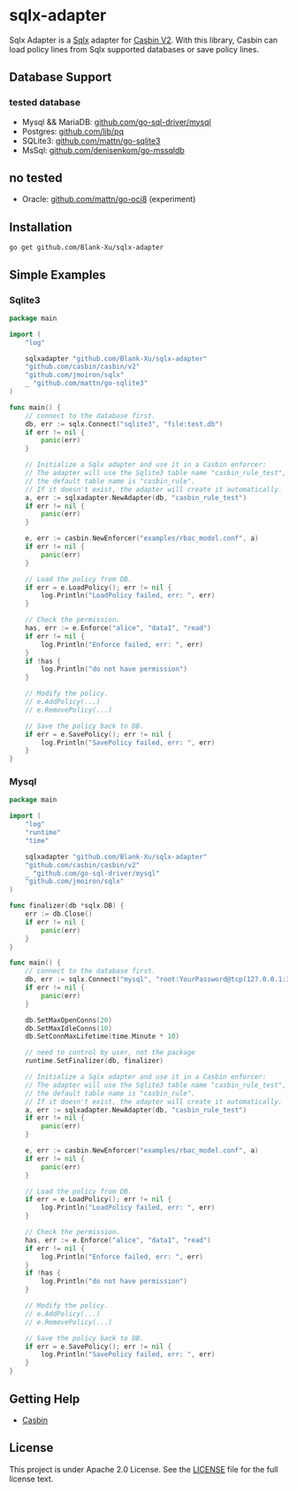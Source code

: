 # sqlx-adapter

Sqlx Adapter is a [Sqlx](https://github.com/jmoiron/sqlx) adapter for [Casbin V2](https://github.com/casbin/casbin/v2). 
With this library, Casbin can load policy lines from Sqlx supported databases or save policy lines.

## Database Support

### tested database
- Mysql && MariaDB: [github.com/go-sql-driver/mysql](https://github.com/go-sql-driver/mysql)
- Postgres: [github.com/lib/pq](https://github.com/lib/pq)
- SQLite3: [github.com/mattn/go-sqlite3](https://github.com/mattn/go-sqlite3)
- MsSql: [github.com/denisenkom/go-mssqldb](https://github.com/denisenkom/go-mssqldb)

## no tested
- Oracle: [github.com/mattn/go-oci8](https://github.com/mattn/go-oci8) (experiment)


## Installation

    go get github.com/Blank-Xu/sqlx-adapter


## Simple Examples
### Sqlite3
```go
package main

import (
	"log"

	sqlxadapter "github.com/Blank-Xu/sqlx-adapter"
	"github.com/casbin/casbin/v2"
	"github.com/jmoiron/sqlx"
	_ "github.com/mattn/go-sqlite3"
)

func main() {
	// connect to the database first.
	db, err := sqlx.Connect("sqlite3", "file:test.db")
	if err != nil {
		panic(err)
	}

	// Initialize a Sqlx adapter and use it in a Casbin enforcer:
	// The adapter will use the Sqlite3 table name "casbin_rule_test",
	// the default table name is "casbin_rule".
	// If it doesn't exist, the adapter will create it automatically.
	a, err := sqlxadapter.NewAdapter(db, "casbin_rule_test")
	if err != nil {
		panic(err)
	}

	e, err := casbin.NewEnforcer("examples/rbac_model.conf", a)
	if err != nil {
		panic(err)
	}

	// Load the policy from DB.
	if err = e.LoadPolicy(); err != nil {
		log.Println("LoadPolicy failed, err: ", err)
	}

	// Check the permission.
	has, err := e.Enforce("alice", "data1", "read")
	if err != nil {
		log.Println("Enforce failed, err: ", err)
	}
	if !has {
		log.Println("do not have permission")
	}

	// Modify the policy.
	// e.AddPolicy(...)
	// e.RemovePolicy(...)

	// Save the policy back to DB.
	if err = e.SavePolicy(); err != nil {
		log.Println("SavePolicy failed, err: ", err)
	}
}
```

### Mysql

```go
package main

import (
	"log"
	"runtime"
	"time"

	sqlxadapter "github.com/Blank-Xu/sqlx-adapter"
	"github.com/casbin/casbin/v2"
	_ "github.com/go-sql-driver/mysql"
	"github.com/jmoiron/sqlx"
)

func finalizer(db *sqlx.DB) {
	err := db.Close()
	if err != nil {
		panic(err)
	}
}

func main() {
	// connect to the database first.
	db, err := sqlx.Connect("mysql", "root:YourPassword@tcp(127.0.0.1:3306)/YourDBName")
	if err != nil {
		panic(err)
	}

	db.SetMaxOpenConns(20)
	db.SetMaxIdleConns(10)
	db.SetConnMaxLifetime(time.Minute * 10)

	// need to control by user, not the package
	runtime.SetFinalizer(db, finalizer)

	// Initialize a Sqlx adapter and use it in a Casbin enforcer:
	// The adapter will use the Sqlite3 table name "casbin_rule_test",
	// the default table name is "casbin_rule".
	// If it doesn't exist, the adapter will create it automatically.
	a, err := sqlxadapter.NewAdapter(db, "casbin_rule_test")
	if err != nil {
		panic(err)
	}

	e, err := casbin.NewEnforcer("examples/rbac_model.conf", a)
	if err != nil {
		panic(err)
	}

	// Load the policy from DB.
	if err = e.LoadPolicy(); err != nil {
		log.Println("LoadPolicy failed, err: ", err)
	}

	// Check the permission.
	has, err := e.Enforce("alice", "data1", "read")
	if err != nil {
		log.Println("Enforce failed, err: ", err)
	}
	if !has {
		log.Println("do not have permission")
	}

	// Modify the policy.
	// e.AddPolicy(...)
	// e.RemovePolicy(...)

	// Save the policy back to DB.
	if err = e.SavePolicy(); err != nil {
		log.Println("SavePolicy failed, err: ", err)
	}
}
```

## Getting Help

- [Casbin](https://github.com/casbin/casbin)

## License

This project is under Apache 2.0 License. See the [LICENSE](LICENSE) file for the full license text.

